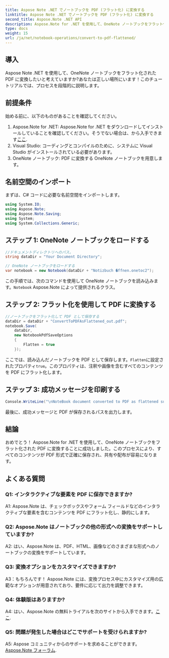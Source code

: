 ```yaml
---
title: Aspose Note .NET でノートブックを PDF (フラット化) に変換する
linktitle: Aspose Note .NET でノートブックを PDF (フラット化) に変換する
second_title: Aspose.Note .NET API
description: Aspose.Note for .NET を使用して、OneNote ノートブックをフラット化された PDF に簡単に変換する方法を学びます。コンテンツをシームレスに保存します。
type: docs
weight: 15
url: /ja/net/notebook-operations/convert-to-pdf-flattened/
---
```

## 導入

Aspose Note .NET を使用して、OneNote ノートブックをフラット化された PDF に変換したいと考えていますか?あなたは正しい場所にいます！このチュートリアルでは、プロセスを段階的に説明します。

## 前提条件

始める前に、以下のものがあることを確認してください。

1.  Aspose.Note for .NET: Aspose.Note for .NET をダウンロードしてインストールしていることを確認してください。そうでない場合は、から入手できます[ここ](https://releases.aspose.com/note/net/).
2. Visual Studio: コーディングとコンパイルのために、システムに Visual Studio がインストールされている必要があります。
3. OneNote ノートブック: PDF に変換する OneNote ノートブックを用意します。

## 名前空間のインポート

まずは、C# コードに必要な名前空間をインポートします。

```csharp
using System.IO;
using Aspose.Note;
using Aspose.Note.Saving;
using System;
using System.Collections.Generic;
```

## ステップ 1: OneNote ノートブックをロードする

```csharp
//ドキュメントディレクトリへのパス。
string dataDir = "Your Document Directory";

// OneNote ノートブックをロードする
var notebook = new Notebook(dataDir + "Notizbuch �ffnen.onetoc2");
```

この手順では、次のコマンドを使用して OneNote ノートブックを読み込みます。`Notebook` Aspose.Note によって提供されるクラス。

## ステップ 2: フラット化を使用して PDF に変換する

```csharp
//ノートブックをフラット化して PDF として保存する
dataDir = dataDir + "ConvertToPDFAsFlattened_out.pdf";
notebook.Save(
    dataDir,
    new NotebookPdfSaveOptions
    {
        Flatten = true
    }); 
```

ここでは、読み込んだノートブックを PDF として保存します。`Flatten`に設定されたプロパティ`true`。このプロパティは、注釈や画像を含むすべてのコンテンツを PDF にフラット化します。

## ステップ 3: 成功メッセージを印刷する

```csharp
Console.WriteLine("\nNoteBook document converted to PDF as flattened successfully.\nFile saved at " + dataDir);
```

最後に、成功メッセージと PDF が保存されるパスを出力します。

## 結論

おめでとう！ Aspose.Note for .NET を使用して、OneNote ノートブックをフラット化された PDF に変換することに成功しました。このプロセスにより、すべてのコンテンツが PDF 形式で正確に保存され、共有や配布が容易になります。

## よくある質問

### Q1: インタラクティブな要素を PDF に保存できますか?

A1: Aspose.Note は、チェックボックスやフォーム フィールドなどのインタラクティブな要素を含むコンテンツを PDF にフラット化し、静的にします。

### Q2: Aspose.Note はノートブックの他の形式への変換をサポートしていますか?

A2: はい、Aspose.Note は、PDF、HTML、画像などのさまざまな形式へのノートブックの変換をサポートしています。

### Q3: 変換オプションをカスタマイズできますか?

A3：もちろんです！ Aspose.Note には、変換プロセス中にカスタマイズ用の広範なオプションが用意されており、要件に応じて出力を調整できます。

### Q4: 体験版はありますか?

 A4: はい、Aspose.Note の無料トライアルを次のサイトから入手できます。[ここ](https://releases.aspose.com/).

### Q5: 問題が発生した場合はどこでサポートを受けられますか?

 A5: Aspose コミュニティからのサポートを求めることができます。[Aspose.Note フォーラム](https://forum.aspose.com/c/note/28).